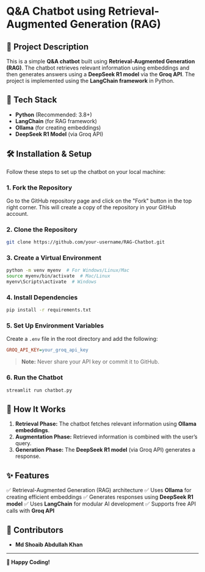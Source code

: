 # Q&A Chatbot using Retrieval-Augmented Generation (RAG)

## 📌 Project Description

This is a simple **Q&A chatbot** built using **Retrieval-Augmented Generation (RAG)**. The chatbot retrieves relevant information using embeddings and then generates answers using a **DeepSeek R1 model** via the **Groq API**. The project is implemented using the **LangChain framework** in Python.

## 🚀 Tech Stack

- **Python** (Recommended: 3.8+)
- **LangChain** (for RAG framework)
- **Ollama** (for creating embeddings)
- **DeepSeek R1 Model** (via Groq API)

## 🛠 Installation & Setup

Follow these steps to set up the chatbot on your local machine:

### **1. Fork the Repository**

Go to the GitHub repository page and click on the "Fork" button in the top right corner. This will create a copy of the repository in your GitHub account.

### **2. Clone the Repository**

```bash
git clone https://github.com/your-username/RAG-Chatbot.git
```

### **3. Create a Virtual Environment**

```bash
python -m venv myenv  # For Windows/Linux/Mac
source myenv/bin/activate  # Mac/Linux
myenv\Scripts\activate  # Windows
```

### **4. Install Dependencies**

```bash
pip install -r requirements.txt
```

### **5. Set Up Environment Variables**

Create a `.env` file in the root directory and add the following:

```ini
GROQ_API_KEY=your_groq_api_key
```

> **Note:** Never share your API key or commit it to GitHub.

### **6. Run the Chatbot**

```bash
streamlit run chatbot.py
```

## 📖 How It Works

1. **Retrieval Phase:** The chatbot fetches relevant information using **Ollama embeddings**.
2. **Augmentation Phase:** Retrieved information is combined with the user’s query.
3. **Generation Phase:** The **DeepSeek R1 model** (via Groq API) generates a response.

## ✨ Features

✅ Retrieval-Augmented Generation (RAG) architecture
✅ Uses **Ollama** for creating efficient embeddings
✅ Generates responses using **DeepSeek R1 model**
✅ Uses **LangChain** for modular AI development
✅ Supports free API calls with **Groq API**

## 🤝 Contributors

- **Md Shoaib Abdullah Khan**

---

**🚀 Happy Coding!**